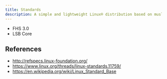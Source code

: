 ```yaml
---
title: Standards
description: A simple and lightweight Linux® distribution based on musl libc and toybox
---
```


- FHS 3.0
- LSB Core

## References
- http://refspecs.linux-foundation.org/
- https://www.linux.org/threads/linux-standards.11759/
- https://en.wikipedia.org/wiki/Linux_Standard_Base
